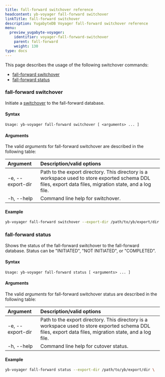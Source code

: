 ```yaml
---
title: fall-forward switchover reference
headcontent: yb-voyager fall-forward switchover
linkTitle: fall-forward switchover
description: YugabyteDB Voyager fall-forward switchover reference
menu:
  preview_yugabyte-voyager:
    identifier: voyager-fall-forward-switchover
    parent: fall-forward
    weight: 130
type: docs
---
```


This page describes the usage of the following switchover commands:

- [fall-forward switchover](#fall-forward-switchover)
- [fall-forward status](#fall-forward-status)

### fall-forward switchover

Initiate a [switchover](../../../migrate/live-fall-forward/#switch-over-to-the-fall-forward-optional) to the fall-forward database.

#### Syntax

```text
Usage: yb-voyager fall-forward switchover [ <arguments> ... ]
```

#### Arguments

The valid *arguments* for fall-forward switchover are described in the following table:

| Argument | Description/valid options |
| :------- | :------------------------ |
| -e, --export-dir <path> | Path to the export directory. This directory is a workspace used to store exported schema DDL files, export data files, migration state, and a log file.|
| -h, --help | Command line help for switchover. |

#### Example

```sh
yb-voyager fall-forward switchover --export-dir /path/to/yb/export/dir
```

### fall-forward status

Shows the status of the fall-forward switchover to the fall-forward database. Status can be "INITIATED", "NOT INITIATED", or "COMPLETED".

#### Syntax

```text
Usage: yb-voyager fall-forward status [ <arguments> ... ]
```

#### Arguments

The valid *arguments* for fall-forward switchover status are described in the following table:

| Argument | Description/valid options |
| :------- | :------------------------ |
| -e, --export-dir <path> | Path to the export directory. This directory is a workspace used to store exported schema DDL files, export data files, migration state, and a log file.|
| -h, --help | Command line help for cutover status. |

#### Example

```sh
yb-voyager fall-forward status --export-dir /path/to/yb/export/dir \
```
